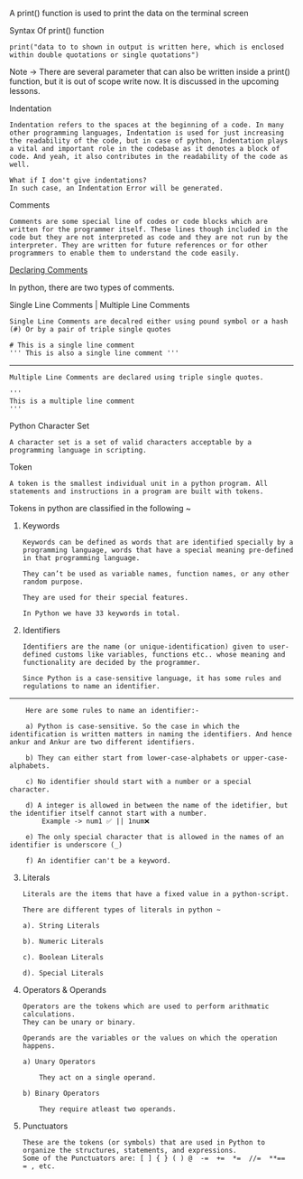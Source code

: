A print() function is used to print the data on the terminal screen

Syntax Of print() function

    print("data to to shown in output is written here, which is enclosed within double quotations or single quotations")

Note -> There are several parameter that can also be written inside a print() function, but it is out of scope write now. It is discussed in the upcoming lessons.

Indentation

    Indentation refers to the spaces at the beginning of a code. In many other programming languages, Indentation is used for just increasing the readability of the code, but in case of python, Indentation plays a vital and important role in the codebase as it denotes a block of code. And yeah, it also contributes in the readability of the code as well.

    What if I don't give indentations?
    In such case, an Indentation Error will be generated.

Comments

    Comments are some special line of codes or code blocks which are written for the programmer itself. These lines though included in the code but they are not interpreted as code and they are not run by the interpreter. They are written for future references or for other programmers to enable them to understand the code easily.

<u>Declaring Comments</u>

In python, there are two types of comments.

Single Line Comments | Multiple Line Comments

    Single Line Comments are decalred either using pound symbol or a hash (#) Or by a pair of triple single quotes
    
    # This is a single line comment
    ''' This is also a single line comment '''

---------------------------------------------------------------------

    Multiple Line Comments are declared using triple single quotes.

    ''' 
    This is a multiple line comment
    '''

Python Character Set

    A character set is a set of valid characters acceptable by a programming language in scripting.

Token

    A token is the smallest individual unit in a python program. All statements and instructions in a program are built with tokens.

Tokens in python are classified in the following ~

01. Keywords

        Keywords can be defined as words that are identified specially by a programming language, words that have a special meaning pre-defined in that programming language. 

        They can’t be used as variable names, function names, or any other random purpose. 
        
        They are used for their special features. 

        In Python we have 33 keywords in total.

02. Identifiers

        Identifiers are the name (or unique-identification) given to user-defined customs like variables, functions etc.. whose meaning and functionality are decided by the programmer.

        Since Python is a case-sensitive language, it has some rules and regulations to name an identifier. 
    
-------------------------------------------------------------------------

        Here are some rules to name an identifier:-

        a) Python is case-sensitive. So the case in which the identification is written matters in naming the identifiers. And hence ankur and Ankur are two different identifiers.

        b) They can either start from lower-case-alphabets or upper-case-alphabets. 

        c) No identifier should start with a number or a special character.

        d) A integer is allowed in between the name of the idetifier, but the identifier itself cannot start with a number.
            Example -> num1 ✅ || 1num❌

        e) The only special character that is allowed in the names of an identifier is underscore (_)

        f) An identifier can't be a keyword.

03. Literals

        Literals are the items that have a fixed value in a python-script.
    
        There are different types of literals in python ~ 

        a). String Literals
        
        b). Numeric Literals
        
        c). Boolean Literals
        
        d). Special Literals

04. Operators & Operands

        Operators are the tokens which are used to perform arithmatic calculations.
        They can be unary or binary.

        Operands are the variables or the values on which the operation happens.
    
        a) Unary Operators

            They act on a single operand.

        b) Binary Operators

            They require atleast two operands.

05. Punctuators

        These are the tokens (or symbols) that are used in Python to organize the structures, statements, and expressions. 
        Some of the Punctuators are: [ ] { } ( ) @  -=  +=  *=  //=  **==  = , etc.

<!-- Variables & Their Declaration

    Variables are containers for storing values belonging to a data type.
    Since python is dynamically type, we need not to declare the type of the data type that variable is going to store (the thing we do in languages like C!).

    To decalre a variable, we first write the name or unique-identification of that variable followed by a equal to sign and then the value that we want to store.
Example -:
    <var-name> = value
Note -> The values should only be assigned from the rigt side. -->

